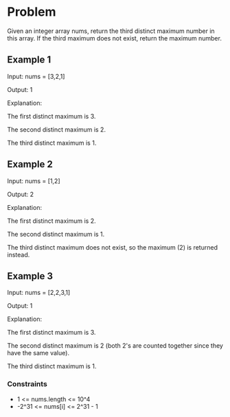 # Problem

Given an integer array nums, return the third distinct maximum number in this array. If the third maximum does not exist, return the maximum number.

## Example 1

Input: nums = [3,2,1]

Output: 1

Explanation:

The first distinct maximum is 3.

The second distinct maximum is 2.

The third distinct maximum is 1.

## Example 2

Input: nums = [1,2]

Output: 2

Explanation:

The first distinct maximum is 2.

The second distinct maximum is 1.

The third distinct maximum does not exist, so the maximum (2) is returned instead.

## Example 3

Input: nums = [2,2,3,1]

Output: 1

Explanation:

The first distinct maximum is 3.

The second distinct maximum is 2 (both 2's are counted together since they have the same value).

The third distinct maximum is 1.
 
### Constraints

- 1 <= nums.length <= 10^4
- -2^31 <= nums[i] <= 2^31 - 1
